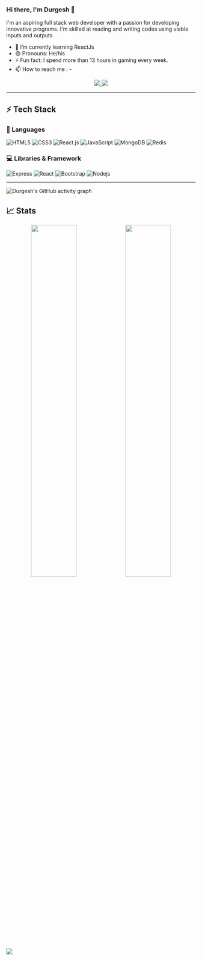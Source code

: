 ### Hi there, I'm Durgesh 👋
I'm an aspiring full stack web developer with a passion for developing
innovative programs. I'm skilled at reading and
writing codes using viable inputs and
outputs.
- 🌱 I’m currently learning ReactJs
- 😄 Pronouns: He/his
- ⚡ Fun fact: I spend more than 13 hours in gaming every week.
- 📫 How to reach me : -
<p align="center">
	<a href="https://www.linkedin.com/in/siinghdurgesh/" target="_blank">
		<img src="https://img.shields.io/badge/LinkedIn-0077B5?style=for-the-badge&logo=linkedin&logoColor=white" />
	</a>
<!-- 	<a href="https://www.instagram.com/raman_chinna_/">
		<img src="https://img.shields.io/badge/Instagram-E4405F?style=for-the-badge&logo=instagram&logoColor=white" />
	</a> -->
        <a href="mailto:dk829445@gmail.com">
		<img src="https://img.shields.io/badge/Gmail-D14836?style=for-the-badge&logo=gmail&logoColor=white" />
	</a>
</p>

---

## ⚡ Tech Stack

### 🚀 Languages
![HTML5](https://img.shields.io/badge/HTML5-E34F26?style=for-the-badge&logo=html5&logoColor=white)
![CSS3](https://img.shields.io/badge/CSS3-254bdd?style=for-the-badge&logo=css3&logoColor=white)
![React.js](https://img.shields.io/badge/React-20232A?style=for-the-badge&logo=react&logoColor=61dafb)
![JavaScript](https://img.shields.io/badge/JavaScript-323330?style=for-the-badge&logo=javascript&logoColor=F7DF1E)
![MongoDB](https://img.shields.io/badge/MongoDB-darkslategray?style=for-the-badge&logo=mongodb&logoColor=4EA94B)
![Redis](https://img.shields.io/badge/redis-%23DD0031.svg?&style=for-the-badge&logo=redis&logoColor=white)

### 💻 Libraries & Framework
![Express](https://img.shields.io/badge/Express.js-000000?style=for-the-badge&logo=express&logoColor=white)
![React](https://img.shields.io/badge/React-20232A?style=for-the-badge&logo=react&logoColor=61DAFB)
![Bootstrap](https://img.shields.io/badge/Bootstrap-563D7C?style=for-the-badge&logo=bootstrap&logoColor=white)
![Nodejs](https://img.shields.io/badge/Node.js-026e00?style=for-the-badge&logo=nodedotjs&logoColor=white) 

---
![Durgesh's GitHub activity graph](https://activity-graph.herokuapp.com/graph?username=Durgesh2601&hide_border=true&theme=react-dark)


## 📈 Stats

<p align="center">
  <img width="49%" src="https://github-readme-streak-stats.herokuapp.com/?user=Durgesh2601&hide_border=true&theme=react"/>
  <img width="49%"src="https://github-readme-stats.vercel.app/api?username=Durgesh2601&&show_icons=true&title_color=6492df&icon_color=775b99&text_color=dafbe1&bg_color=1a1b27">
</p>

![](https://komarev.com/ghpvc/?username=Durgesh2601)

<!-- <div align="center">
<br><p align="centre"><b>Visitors Count</b></p>  
 <p align="center"><img align="center" src="https://profile-counter.glitch.me/{Durgesh2601}/count.svg" /></p>
<br></div> -->
